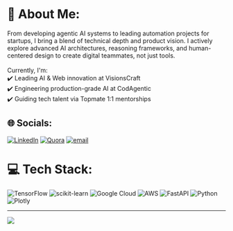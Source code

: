 # 💫 About Me:
From developing agentic AI systems to leading automation projects for startups, I bring a blend of technical depth and product vision. I actively explore advanced AI architectures, reasoning frameworks, and human-centered design to create digital teammates, not just tools.<br><br>Currently, I'm:<br>✔️ Leading AI & Web innovation at VisionsCraft<br>✔️ Engineering production-grade AI at CodAgentic<br>✔️ Guiding tech talent via Topmate 1:1 mentorships


## 🌐 Socials:
[![LinkedIn](https://img.shields.io/badge/LinkedIn-%230077B5.svg?logo=linkedin&logoColor=white)](https://linkedin.com/in/www.linkedin.com/in/muhammad-atif-003368295) [![Quora](https://img.shields.io/badge/Quora-%23B92B27.svg?logo=Quora&logoColor=white)](https://quora.com/profile/Rana-Atif-88) [![email](https://img.shields.io/badge/Email-D14836?logo=gmail&logoColor=white)](mailto:ranaatif1299@gmail.com) 

# 💻 Tech Stack:
![TensorFlow](https://img.shields.io/badge/TensorFlow-%23FF6F00.svg?style=for-the-badge&logo=TensorFlow&logoColor=white) ![scikit-learn](https://img.shields.io/badge/scikit--learn-%23F7931E.svg?style=for-the-badge&logo=scikit-learn&logoColor=white) ![Google Cloud](https://img.shields.io/badge/GoogleCloud-%234285F4.svg?style=for-the-badge&logo=google-cloud&logoColor=white) ![AWS](https://img.shields.io/badge/AWS-%23FF9900.svg?style=for-the-badge&logo=amazon-aws&logoColor=white) ![FastAPI](https://img.shields.io/badge/FastAPI-005571?style=for-the-badge&logo=fastapi) ![Python](https://img.shields.io/badge/python-3670A0?style=for-the-badge&logo=python&logoColor=ffdd54) ![Plotly](https://img.shields.io/badge/Plotly-%233F4F75.svg?style=for-the-badge&logo=plotly&logoColor=white)

---
[![](https://visitcount.itsvg.in/api?id=Atif1299&icon=0&color=6)](https://visitcount.itsvg.in)

<!-- Proudly created with GPRM ( https://gprm.itsvg.in ) -->
